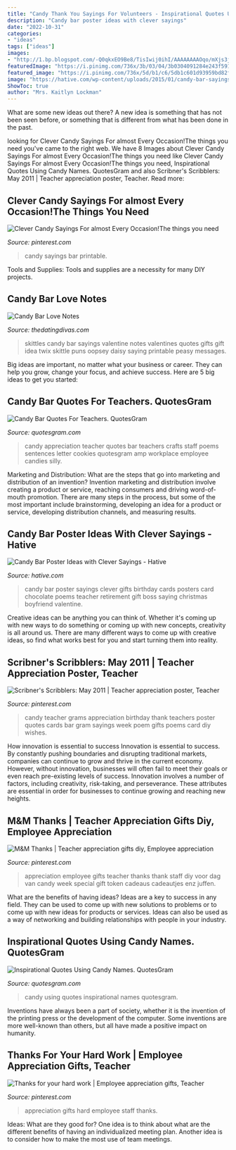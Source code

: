 ```yaml
---
title: "Candy Thank You Sayings For Volunteers - Inspirational Quotes Using Candy Names. Quotesgram"
description: "Candy bar poster ideas with clever sayings"
date: "2022-10-31"
categories:
- "ideas"
tags: ["ideas"]
images:
- "http://1.bp.blogspot.com/-Q0qkxEO9Be8/TisIwij0ihI/AAAAAAAAOqo/mXjs3j0gbFQ/s1600/candybars_skittles.jpg"
featuredImage: "https://i.pinimg.com/736x/3b/03/04/3b0304091284e243f591f0bfcf06bc5d.jpg"
featured_image: "https://i.pinimg.com/736x/5d/b1/c6/5db1c601d93959bd82fe78c777151075--birthday-candy-grams-th-birthday.jpg"
image: "https://hative.com/wp-content/uploads/2015/01/candy-bar-sayings/candy-bar-saying-ideas.jpg"
ShowToc: true
author: "Mrs. Kaitlyn Lockman"
---
```



What are some new ideas out there?
A new idea is something that has not been seen before, or something that is different from what has been done in the past.

	

		
looking for Clever Candy Sayings For almost Every Occasion!The things you need you've came to the right web. We have 8 Images about Clever Candy Sayings For almost Every Occasion!The things you need like Clever Candy Sayings For almost Every Occasion!The things you need, Inspirational Quotes Using Candy Names. QuotesGram and also Scribner&#039;s Scribblers: May 2011 | Teacher appreciation poster, Teacher. Read more:
		
    
## Clever Candy Sayings For almost Every Occasion!The Things You Need

<img loading=lazy src="https://i.pinimg.com/736x/21/93/d5/2193d54cb0a755c44e182d8331a97c70.jpg" onerror="this.onerror=null;this.src='https://tse1.mm.bing.net/th?id=OIP.jxX6xUv2wG0PnOdiUJsvlgCxFg&amp;pid=15.1';" alt="Clever Candy Sayings For almost Every Occasion!The things you need">

_Source: pinterest.com_

>candy sayings bar printable. 

	

Tools and Supplies:
Tools and supplies are a necessity for many DIY projects.

    
## Candy Bar Love Notes

<img loading=lazy src="http://1.bp.blogspot.com/-Q0qkxEO9Be8/TisIwij0ihI/AAAAAAAAOqo/mXjs3j0gbFQ/s1600/candybars_skittles.jpg" onerror="this.onerror=null;this.src='https://tse1.mm.bing.net/th?id=OIP.7qyJgCOlbu4Pi3_hcINLjgHaEz&amp;pid=15.1';" alt="Candy Bar Love Notes">

_Source: thedatingdivas.com_

>skittles candy bar sayings valentine notes valentines quotes gifts gift idea twix skittle puns oopsey daisy saying printable peasy messages. 

	

Big ideas are important, no matter what your business or career. They can help you grow, change your focus, and achieve success. Here are 5 big ideas to get you started: 

    
## Candy Bar Quotes For Teachers. QuotesGram

<img loading=lazy src="https://cdn.quotesgram.com/img/90/2/33032875-Nathan_Candy_Letter.jpg" onerror="this.onerror=null;this.src='https://tse1.mm.bing.net/th?id=OIP.RRLMxkYYEjHvJuDDltGL7gHaLI&amp;pid=15.1';" alt="Candy Bar Quotes For Teachers. QuotesGram">

_Source: quotesgram.com_

>candy appreciation teacher quotes bar teachers crafts staff poems sentences letter cookies quotesgram amp workplace employee candies silly. 

	

Marketing and Distribution: What are the steps that go into marketing and distribution of an invention?
Invention marketing and distribution involve creating a product or service, reaching consumers and driving word-of-mouth promotion. There are many steps in the process, but some of the most important include brainstorming, developing an idea for a product or service, developing distribution channels, and measuring results.

    
## Candy Bar Poster Ideas With Clever Sayings - Hative

<img loading=lazy src="https://hative.com/wp-content/uploads/2015/01/candy-bar-sayings/candy-bar-saying-ideas.jpg" onerror="this.onerror=null;this.src='https://tse4.mm.bing.net/th?id=OIP.jUnHdejld4CKj-BrFM8p3QHaQq&amp;pid=15.1';" alt="Candy Bar Poster Ideas with Clever Sayings - Hative">

_Source: hative.com_

>candy bar poster sayings clever gifts birthday cards posters card chocolate poems teacher retirement gift boss saying christmas boyfriend valentine. 

	

Creative ideas can be anything you can think of. Whether it's coming up with new ways to do something or coming up with new concepts, creativity is all around us. There are many different ways to come up with creative ideas, so find what works best for you and start turning them into reality.

    
## Scribner&#039;s Scribblers: May 2011 | Teacher Appreciation Poster, Teacher

<img loading=lazy src="https://i.pinimg.com/736x/5d/b1/c6/5db1c601d93959bd82fe78c777151075--birthday-candy-grams-th-birthday.jpg" onerror="this.onerror=null;this.src='https://tse2.mm.bing.net/th?id=OIP.l1M2DyJeMHAj0m3OhtbSvwHaJ3&amp;pid=15.1';" alt="Scribner&#039;s Scribblers: May 2011 | Teacher appreciation poster, Teacher">

_Source: pinterest.com_

>candy teacher grams appreciation birthday thank teachers poster quotes cards bar gram sayings week poem gifts poems card diy wishes. 

	

How innovation is essential to success
Innovation is essential to success. By constantly pushing boundaries and disrupting traditional markets, companies can continue to grow and thrive in the current economy. However, without innovation, businesses will often fail to meet their goals or even reach pre-existing levels of success. Innovation involves a number of factors, including creativity, risk-taking, and perseverance. These attributes are essential in order for businesses to continue growing and reaching new heights.

    
## M&amp;M Thanks | Teacher Appreciation Gifts Diy, Employee Appreciation

<img loading=lazy src="https://i.pinimg.com/736x/3b/03/04/3b0304091284e243f591f0bfcf06bc5d.jpg" onerror="this.onerror=null;this.src='https://tse3.mm.bing.net/th?id=OIP.NiXRdCDNOr9_nwLv4RTLdgHaJ3&amp;pid=15.1';" alt="M&amp;M Thanks | Teacher appreciation gifts diy, Employee appreciation">

_Source: pinterest.com_

>appreciation employee gifts teacher thanks thank staff diy voor dag van candy week special gift token cadeaus cadeautjes enz juffen. 

	

What are the benefits of having ideas?
Ideas are a key to success in any field. They can be used to come up with new solutions to problems or to come up with new ideas for products or services. Ideas can also be used as a way of networking and building relationships with people in your industry.

    
## Inspirational Quotes Using Candy Names. QuotesGram

<img loading=lazy src="https://cdn.quotesgram.com/img/80/76/14224259-3.jpg" onerror="this.onerror=null;this.src='https://tse2.mm.bing.net/th?id=OIP.8wwnaavGkV6Lcw7jh4b4IgHaJ4&amp;pid=15.1';" alt="Inspirational Quotes Using Candy Names. QuotesGram">

_Source: quotesgram.com_

>candy using quotes inspirational names quotesgram. 

	

Inventions have always been a part of society, whether it is the invention of the printing press or the development of the computer. Some inventions are more well-known than others, but all have made a positive impact on humanity.

    
## Thanks For Your Hard Work | Employee Appreciation Gifts, Teacher

<img loading=lazy src="https://i.pinimg.com/736x/b8/9b/f0/b89bf082ebdb998ebb568f159cbfb4d9--staff-appreciation-gifts-staff-gifts.jpg" onerror="this.onerror=null;this.src='https://tse1.mm.bing.net/th?id=OIP.CffHfcTDSnELixlaUYO-qwHaJR&amp;pid=15.1';" alt="Thanks for your hard work | Employee appreciation gifts, Teacher">

_Source: pinterest.com_

>appreciation gifts hard employee staff thanks. 

	

Ideas: What are they good for?
One idea is to think about what are the different benefits of having an individualized meeting plan. Another idea is to consider how to make the most use of team meetings.

